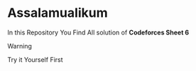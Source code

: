 <h1>Assalamualikum</h1>
In this Repository You Find All solution of <b>Codeforces Sheet 6</b>

> [!WARNING]
> Try it Yourself First
